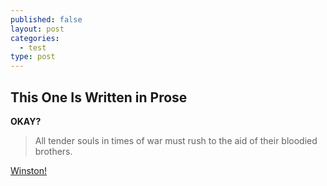 ```yaml
---
published: false
layout: post
categories: 
  - test
type: post
---
```


## This One Is Written in Prose

**OKAY?**

> All tender souls in times of war must rush to the aid of their bloodied brothers.

[Winston!](/http://distilleryimage1.ak.instagram.com/7f03fb28758b11e3ac54129e12f3c781_8.jpg)